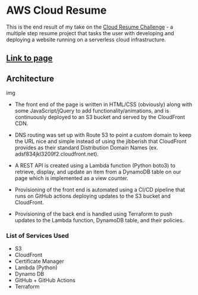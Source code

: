 # AWS Cloud Resume

This is the end result of my take on the [Cloud Resume Challenge](https://cloudresumechallenge.dev/) - a multiple step resume project that tasks the user with developing and deploying a website running on a serverless cloud infrastructure.

## [Link to page](https://resume.jsebs.io)

## Architecture

img

* The front end of the page is written in HTML/CSS (obviously) along with some JavaScript/jQuery to add functionality/animations, and is continuously deployed to an S3 bucket and served by the CloudFront CDN. 

* DNS routing was set up with Route 53 to point a custom domain to keep the URL nice and simple instead of using the jibberish that CloudFront provides as their standard Distribution Domain Names (ex. adsf834jkl3209f2.cloudfront.net).

* A REST API is created using a Lambda function (Python boto3) to retrieve, display, and update an item from a DynamoDB table on our page which is implemented as a view counter.

* Provisioning of the front end is automated using a CI/CD pipeline that runs on GitHub actions deploying updates to the S3 bucket and CloudFront.

* Provisioning of the back end is handled using Terraform to push updates to the Lambda function, DynamoDB table, and their policies. 

### List of Services Used

* S3
* CloudFront
* Certificate Manager
* Lambda (Python)
* Dynamo DB
* GitHub + GitHub Actions
* Terraform